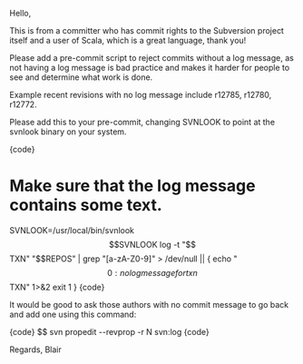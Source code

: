 Hello,

This is from a committer who has commit rights to the Subversion project
itself and a user of Scala, which is a great language, thank you!

Please add a pre-commit script to reject commits without a log
message, as not having a log message is bad practice and makes
it harder for people to see and determine what work is done.

Example recent revisions with no log message include r12785, r12780,
r12772.

Please add this to your pre-commit, changing SVNLOOK to point at
the svnlook binary on your system.

{code}
# Make sure that the log message contains some text.
SVNLOOK=/usr/local/bin/svnlook
$$SVNLOOK log -t "$$TXN" "$$REPOS" | grep "[a-zA-Z0-9]" > /dev/null || {
  echo "$$0: no log message for txn $$TXN" 1>&2
  exit 1
}
{code}

It would be good to ask those authors with no commit message to
go back and add one using this command:

{code}
$$ svn propedit --revprop -r N svn:log
{code}

Regards,
Blair

